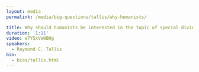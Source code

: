 ```yaml
---
layout: media
permalink: /media/big-questions/tallis/why-humanists/

title: Why should humanists be interested in the topic of special divine action?
duration: '1:11'
video: e7YSxVeWBHg
speakers:
  - Raymond C. Tallis
bio:
  - bios/tallis.html
---
```

